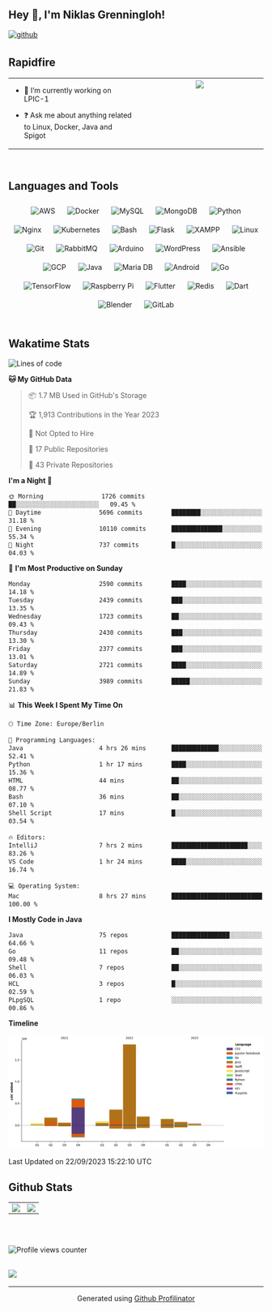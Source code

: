 ## Hey 👋, I'm Niklas Grenningloh!  
  

<a href="https://github.com/base2code" target="_blank">
<img src=https://img.shields.io/badge/github-%2324292e.svg?&style=for-the-badge&logo=github&logoColor=white alt=github style="margin-bottom: 5px;" />
</a>  
  

<br/>  


## Rapidfire  
<table><tr><td valign="top" width="50%">

- 🌱 I’m currently working on LPIC-1
  

- ❓ Ask me about anything related to Linux, Docker, Java and Spigot  


</td><td valign="top" width="50%">

<div align="center">
<img src="https://rishavanand.github.io/static/images/greetings.gif" align="center" style="width: 100%" />
</div>  


</td></tr></table>  

<br/>  


## Languages and Tools  
<div align="center">  
<img style="margin: 10px" src="https://profilinator.rishav.dev/skills-assets/amazonwebservices-original-wordmark.svg" alt="AWS" height="25" />  
<img style="margin: 10px" src="https://profilinator.rishav.dev/skills-assets/docker-original-wordmark.svg" alt="Docker" height="25" />  
<img style="margin: 10px" src="https://profilinator.rishav.dev/skills-assets/mysql-original-wordmark.svg" alt="MySQL" height="25" />  
<img style="margin: 10px" src="https://profilinator.rishav.dev/skills-assets/mongodb-original-wordmark.svg" alt="MongoDB" height="25" />  
<img style="margin: 10px" src="https://profilinator.rishav.dev/skills-assets/python-original.svg" alt="Python" height="25" />  
<img style="margin: 10px" src="https://profilinator.rishav.dev/skills-assets/nginx-original.svg" alt="Nginx" height="25" />  
<img style="margin: 10px" src="https://profilinator.rishav.dev/skills-assets/kubernetes-icon.svg" alt="Kubernetes" height="25" />  
<img style="margin: 10px" src="https://profilinator.rishav.dev/skills-assets/gnu_bash-icon.svg" alt="Bash" height="25" />  
<img style="margin: 10px" src="https://profilinator.rishav.dev/skills-assets/flask.png" alt="Flask" height="25" />  
<img style="margin: 10px" src="https://profilinator.rishav.dev/skills-assets/xampp.png" alt="XAMPP" height="25" />  
<img style="margin: 10px" src="https://profilinator.rishav.dev/skills-assets/linux-original.svg" alt="Linux" height="25" />  
<img style="margin: 10px" src="https://profilinator.rishav.dev/skills-assets/git-scm-icon.svg" alt="Git" height="25" />  
<img style="margin: 10px" src="https://profilinator.rishav.dev/skills-assets/rabbitmq-icon.svg" alt="RabbitMQ" height="25" />  
<img style="margin: 10px" src="https://profilinator.rishav.dev/skills-assets/arduino.png" alt="Arduino" height="25" />  
<img style="margin: 10px" src="https://profilinator.rishav.dev/skills-assets/wordpress.png" alt="WordPress" height="25" />  
<img style="margin: 10px" src="https://profilinator.rishav.dev/skills-assets/ansible.png" alt="Ansible" height="25" />  
<img style="margin: 10px" src="https://profilinator.rishav.dev/skills-assets/google_cloud-icon.svg" alt="GCP" height="25" />  
<img style="margin: 10px" src="https://profilinator.rishav.dev/skills-assets/java-original-wordmark.svg" alt="Java" height="25" />  
<img style="margin: 10px" src="https://profilinator.rishav.dev/skills-assets/mariadb.png" alt="Maria DB" height="25" />  
<img style="margin: 10px" src="https://profilinator.rishav.dev/skills-assets/android-original-wordmark.svg" alt="Android" height="25" />  
<img style="margin: 10px" src="https://profilinator.rishav.dev/skills-assets/go-original.svg" alt="Go" height="25" />  
<img style="margin: 10px" src="https://profilinator.rishav.dev/skills-assets/tensorflow-icon.svg" alt="TensorFlow" height="25" />  
<img style="margin: 10px" src="https://profilinator.rishav.dev/skills-assets/raspberrypi.png" alt="Raspberry Pi" height="25" />  
<img style="margin: 10px" src="https://profilinator.rishav.dev/skills-assets/flutterio-icon.svg" alt="Flutter" height="25" />  
<img style="margin: 10px" src="https://profilinator.rishav.dev/skills-assets/redis-original-wordmark.svg" alt="Redis" height="25" />  
<img style="margin: 10px" src="https://profilinator.rishav.dev/skills-assets/dartlang-icon.svg" alt="Dart" height="25" />  
<img style="margin: 10px" src="https://profilinator.rishav.dev/skills-assets/blender_community_badge_white.svg" alt="Blender" height="25" />  
<img style="margin: 10px" src="https://profilinator.rishav.dev/skills-assets/gitlab.svg" alt="GitLab" height="25" />  
</div>  

<br/>  

## Wakatime Stats

<!--START_SECTION:waka-->
![Lines of code](https://img.shields.io/badge/From%20Hello%20World%20I%27ve%20Written-3.6%20million%20lines%20of%20code-blue)

**🐱 My GitHub Data** 

> 📦 1.7 MB Used in GitHub's Storage 
 > 
> 🏆 1,913 Contributions in the Year 2023
 > 
> 🚫 Not Opted to Hire
 > 
> 📜 17 Public Repositories 
 > 
> 🔑 43 Private Repositories 
 > 
**I'm a Night 🦉** 

```text
🌞 Morning                1726 commits        ██░░░░░░░░░░░░░░░░░░░░░░░   09.45 % 
🌆 Daytime                5696 commits        ████████░░░░░░░░░░░░░░░░░   31.18 % 
🌃 Evening                10110 commits       ██████████████░░░░░░░░░░░   55.34 % 
🌙 Night                  737 commits         █░░░░░░░░░░░░░░░░░░░░░░░░   04.03 % 
```
📅 **I'm Most Productive on Sunday** 

```text
Monday                   2590 commits        ████░░░░░░░░░░░░░░░░░░░░░   14.18 % 
Tuesday                  2439 commits        ███░░░░░░░░░░░░░░░░░░░░░░   13.35 % 
Wednesday                1723 commits        ██░░░░░░░░░░░░░░░░░░░░░░░   09.43 % 
Thursday                 2430 commits        ███░░░░░░░░░░░░░░░░░░░░░░   13.30 % 
Friday                   2377 commits        ███░░░░░░░░░░░░░░░░░░░░░░   13.01 % 
Saturday                 2721 commits        ████░░░░░░░░░░░░░░░░░░░░░   14.89 % 
Sunday                   3989 commits        █████░░░░░░░░░░░░░░░░░░░░   21.83 % 
```


📊 **This Week I Spent My Time On** 

```text
🕑︎ Time Zone: Europe/Berlin

💬 Programming Languages: 
Java                     4 hrs 26 mins       █████████████░░░░░░░░░░░░   52.41 % 
Python                   1 hr 17 mins        ████░░░░░░░░░░░░░░░░░░░░░   15.36 % 
HTML                     44 mins             ██░░░░░░░░░░░░░░░░░░░░░░░   08.77 % 
Bash                     36 mins             ██░░░░░░░░░░░░░░░░░░░░░░░   07.10 % 
Shell Script             17 mins             █░░░░░░░░░░░░░░░░░░░░░░░░   03.54 % 

🔥 Editors: 
IntelliJ                 7 hrs 2 mins        █████████████████████░░░░   83.26 % 
VS Code                  1 hr 24 mins        ████░░░░░░░░░░░░░░░░░░░░░   16.74 % 

💻 Operating System: 
Mac                      8 hrs 27 mins       █████████████████████████   100.00 % 
```

**I Mostly Code in Java** 

```text
Java                     75 repos            ████████████████░░░░░░░░░   64.66 % 
Go                       11 repos            ██░░░░░░░░░░░░░░░░░░░░░░░   09.48 % 
Shell                    7 repos             ██░░░░░░░░░░░░░░░░░░░░░░░   06.03 % 
HCL                      3 repos             █░░░░░░░░░░░░░░░░░░░░░░░░   02.59 % 
PLpgSQL                  1 repo              ░░░░░░░░░░░░░░░░░░░░░░░░░   00.86 % 
```



**Timeline**

![Lines of Code chart](https://raw.githubusercontent.com/base2code/base2code/main/assets/bar_graph.png)


 Last Updated on 22/09/2023 15:22:10 UTC
<!--END_SECTION:waka-->


## Github Stats  
<table><tr><td valign="top" width="50%">

<img src="https://github-readme-stats.vercel.app/api?username=base2code&show_icons=true&count_private=true&hide_border=true" align="left" style="width: 100%" />

</td><td valign="top" width="50%">

<img src="https://github-readme-stats.vercel.app/api/top-langs/?username=base2code&hide_border=true&layout=compact" align="left" style="width: 100%" />

</td></tr></table>  

<br/>  

  

<br/>  

![Profile views counter](https://komarev.com/ghpvc/?username=base2code&&style=flat-square)  
  

<br/>  

<div>
            <a href="https://paypal.me/niklasgrenningloh" target="_blank" style="display: inline-block;">
                <img
                    src="https://img.shields.io/badge/Donate-PayPal-blue.svg?style=flat-square" 
                    align="left"
                />
            </a>
<br />

----
<div align="center">Generated using <a href="https://profilinator.rishav.dev/" target="_blank">Github Profilinator</a></div>
